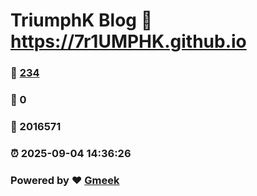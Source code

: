 # TriumphK Blog :link: https://7r1UMPHK.github.io 
### :page_facing_up: [234](https://7r1UMPHK.github.io/tag.html) 
### :speech_balloon: 0 
### :hibiscus: 2016571 
### :alarm_clock: 2025-09-04 14:36:26 
### Powered by :heart: [Gmeek](https://github.com/Meekdai/Gmeek)

